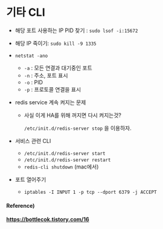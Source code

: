 # 기타 CLI

* 해당 포트 사용하는 IP PID 찾기 : `sudo lsof -i:15672`

  

* 해당 IP 죽이기: `sudo kill -9 1335`

* `netstat -ano`
  * `-a` : 모든 연결과 대기중인 포트
  * `-n` : 주소, 포트 표시
  * `-o` : PID
  * `-p` : 프로토콜 연결을 표시



* redis service 계속 켜지는 문제

  * 사실 이게 HA를 위해 꺼지면 다시 켜지는것?

    `/etc/init.d/redis-server stop` 을 이용하자.



* 서비스 관련 CLI
  * `/etc/init.d/redis-server start`
  * `/etc/init.d/redis-server restart`
  * `redis-cli shutdown` (mac에서)



* 포트 열어주기
  * `iptables -I INPUT 1 -p tcp --dport 6379 -j ACCEPT`





#### Reference)

#### https://bottlecok.tistory.com/16